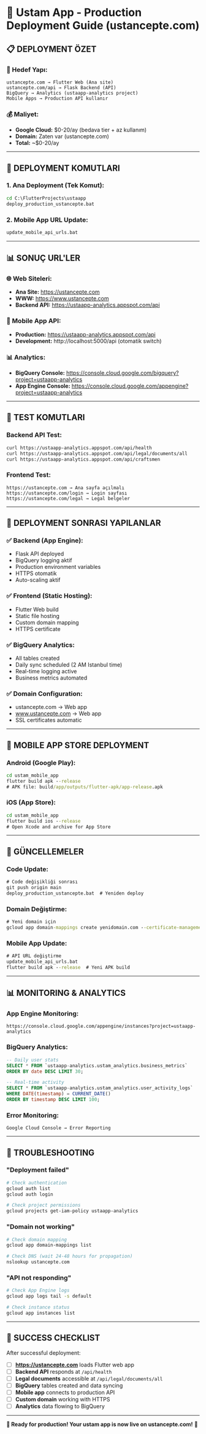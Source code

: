 # 🚀 Ustam App - Production Deployment Guide (ustancepte.com)

## 📋 **DEPLOYMENT ÖZET**

### **🎯 Hedef Yapı:**
```
ustancepte.com → Flutter Web (Ana site)
ustancepte.com/api → Flask Backend (API)
BigQuery → Analytics (ustaapp-analytics project)
Mobile Apps → Production API kullanır
```

### **💰 Maliyet:**
- **Google Cloud:** $0-20/ay (bedava tier + az kullanım)
- **Domain:** Zaten var (ustancepte.com)
- **Total:** ~$0-20/ay

---

## 🚀 **DEPLOYMENT KOMUTLARI**

### **1. Ana Deployment (Tek Komut):**
```cmd
cd C:\FlutterProjects\ustaapp
deploy_production_ustancepte.bat
```

### **2. Mobile App URL Update:**
```cmd
update_mobile_api_urls.bat
```

---

## 📊 **SONUÇ URL'LER**

### **🌐 Web Siteleri:**
- **Ana Site:** https://ustancepte.com
- **WWW:** https://www.ustancepte.com
- **Backend API:** https://ustaapp-analytics.appspot.com/api

### **📱 Mobile App API:**
- **Production:** https://ustaapp-analytics.appspot.com/api
- **Development:** http://localhost:5000/api (otomatik switch)

### **📊 Analytics:**
- **BigQuery Console:** https://console.cloud.google.com/bigquery?project=ustaapp-analytics
- **App Engine Console:** https://console.cloud.google.com/appengine?project=ustaapp-analytics

---

## 🧪 **TEST KOMUTLARI**

### **Backend API Test:**
```bash
curl https://ustaapp-analytics.appspot.com/api/health
curl https://ustaapp-analytics.appspot.com/api/legal/documents/all
curl https://ustaapp-analytics.appspot.com/api/craftsmen
```

### **Frontend Test:**
```
https://ustancepte.com → Ana sayfa açılmalı
https://ustancepte.com/login → Login sayfası
https://ustancepte.com/legal → Legal belgeler
```

---

## 🔧 **DEPLOYMENT SONRASI YAPILANLAR**

### **✅ Backend (App Engine):**
- Flask API deployed
- BigQuery logging aktif
- Production environment variables
- HTTPS otomatik
- Auto-scaling aktif

### **✅ Frontend (Static Hosting):**
- Flutter Web build
- Static file hosting
- Custom domain mapping
- HTTPS certificate

### **✅ BigQuery Analytics:**
- All tables created
- Daily sync scheduled (2 AM Istanbul time)
- Real-time logging active
- Business metrics automated

### **✅ Domain Configuration:**
- ustancepte.com → Web app
- www.ustancepte.com → Web app
- SSL certificates automatic

---

## 📱 **MOBILE APP STORE DEPLOYMENT**

### **Android (Google Play):**
```cmd
cd ustam_mobile_app
flutter build apk --release
# APK file: build/app/outputs/flutter-apk/app-release.apk
```

### **iOS (App Store):**
```cmd
cd ustam_mobile_app
flutter build ios --release
# Open Xcode and archive for App Store
```

---

## 🔄 **GÜNCELLEMELER**

### **Code Update:**
```cmd
# Code değişikliği sonrası
git push origin main
deploy_production_ustancepte.bat  # Yeniden deploy
```

### **Domain Değiştirme:**
```cmd
# Yeni domain için
gcloud app domain-mappings create yenidomain.com --certificate-management=automatic
```

### **Mobile App Update:**
```cmd
# API URL değiştirme
update_mobile_api_urls.bat
flutter build apk --release  # Yeni APK build
```

---

## 📊 **MONITORING & ANALYTICS**

### **App Engine Monitoring:**
```
https://console.cloud.google.com/appengine/instances?project=ustaapp-analytics
```

### **BigQuery Analytics:**
```sql
-- Daily user stats
SELECT * FROM `ustaapp-analytics.ustam_analytics.business_metrics` 
ORDER BY date DESC LIMIT 30;

-- Real-time activity
SELECT * FROM `ustaapp-analytics.ustam_analytics.user_activity_logs` 
WHERE DATE(timestamp) = CURRENT_DATE()
ORDER BY timestamp DESC LIMIT 100;
```

### **Error Monitoring:**
```
Google Cloud Console → Error Reporting
```

---

## 🚨 **TROUBLESHOOTING**

### **"Deployment failed"**
```bash
# Check authentication
gcloud auth list
gcloud auth login

# Check project permissions
gcloud projects get-iam-policy ustaapp-analytics
```

### **"Domain not working"**
```bash
# Check domain mapping
gcloud app domain-mappings list

# Check DNS (wait 24-48 hours for propagation)
nslookup ustancepte.com
```

### **"API not responding"**
```bash
# Check App Engine logs
gcloud app logs tail -s default

# Check instance status
gcloud app instances list
```

---

## 🎉 **SUCCESS CHECKLIST**

After successful deployment:

- [ ] **https://ustancepte.com** loads Flutter web app
- [ ] **Backend API** responds at `/api/health`
- [ ] **Legal documents** accessible at `/api/legal/documents/all`
- [ ] **BigQuery** tables created and data syncing
- [ ] **Mobile app** connects to production API
- [ ] **Custom domain** working with HTTPS
- [ ] **Analytics** data flowing to BigQuery

---

**🎯 Ready for production! Your ustam app is now live on ustancepte.com!** 🚀